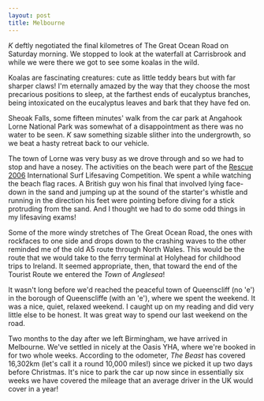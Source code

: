 ```yaml
---
layout: post
title: Melbourne
---
```





_K_ deftly negotiated the final kilometres of The Great Ocean Road on Saturday
morning. We stopped to look at the waterfall at Carrisbrook and while we were
there we got to see some koalas in the wild.


Koalas are fascinating creatures: cute as little teddy bears but with far
sharper claws!  I'm eternally amazed by the way that they choose the most
precarious positions to sleep, at the farthest ends of eucalyptus branches,
being intoxicated on the eucalyptus leaves and bark that they have fed on.


Sheoak Falls, some fifteen minutes' walk from the car park at Angahook Lorne
National Park was somewhat of a disappointment as there was no water to be seen.
_K_ saw something sizable slither into the undergrowth, so we beat a hasty
retreat back to our vehicle.


The town of Lorne was very busy as we drove through and so we had to stop and
have a nosey. The activities on the beach were part of the [Rescue
2006](https://www.rescue2006.com/) International Surf Lifesaving Competition. We
spent a while watching the beach flag races. A British guy won his final that
involved lying face-down in the sand and jumping up at the sound of the
starter's whistle and running in the direction his feet were pointing before
diving for a stick protruding from the sand. And I thought we had to do some odd
things in my lifesaving exams!


Some of the more windy stretches of The Great Ocean Road, the ones with
rockfaces to one side and drops down to the crashing waves to the other reminded
me of the old A5 route through North Wales. This would be the route that we
would take to the ferry terminal at Holyhead for childhood trips to Ireland. It
seemed appropriate, then, that toward the end of the Tourist Route we entered
the _Town_ of _Anglesea_!


It wasn't long before we'd reached the peaceful town of Queenscliff (no 'e') in
the borough of Queenscliffe (with an 'e'), where we spent the weekend. It was a
nice, quiet, relaxed weekend. I caught up on my reading and did very little else
to be honest. It was great way to spend our last weekend on the road.


Two months to the day after we left Birmingham, we have arrived in Melbourne.
We've settled in nicely at the Oasis YHA, where we're booked in for two whole
weeks. According to the odometer, _The Beast_ has covered 16,302km (let's call
it a round 10,000 miles!) since we picked it up two days before Christmas. It's
nice to park the car up now since in essentially six weeks we have covered the
mileage that an average driver in the UK would cover in a year!
